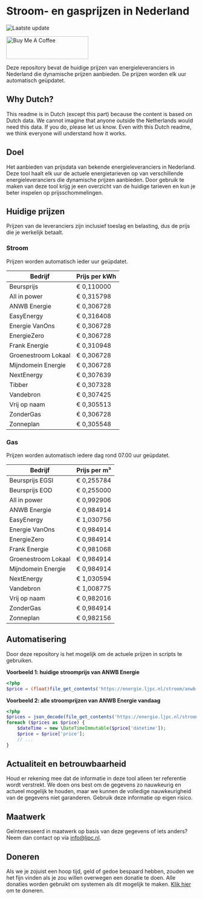 # Stroom- en gasprijzen in Nederland

![Laatste update](https://img.shields.io/badge/laatste%20update-2023--07--14%2020%3A00%20CET-brightgreen)

<a href="https://www.buymeacoffee.com/Lars-" target="_blank"><img src="https://cdn.buymeacoffee.com/buttons/v2/default-orange.png" alt="Buy Me A Coffee" height="60" style="height: 60px !important;width: 217px !important;" ></a>

Deze repository bevat de huidige prijzen van energieleveranciers in Nederland die dynamische prijzen aanbieden. De prijzen worden elk uur automatisch geüpdatet.

## Why Dutch?

This readme is in Dutch (except this part) because the content is based on Dutch data. We cannot imagine that anyone outside the Netherlands would need this data. If you do, please let us know. Even with this Dutch readme, we think
everyone will understand how it works.

## Doel

Het aanbieden van prijsdata van bekende energieleveranciers in Nederland. Deze tool haalt elk uur de actuele energietarieven op van verschillende energieleveranciers die dynamische prijzen aanbieden. Door gebruik te maken van deze tool
krijg je een overzicht van de huidige tarieven en kun je beter inspelen op prijsschommelingen.

## Huidige prijzen

Prijzen van de leveranciers zijn inclusief toeslag en belasting, dus de prijs die je werkelijk betaalt.

### Stroom

Prijzen worden automatisch ieder uur geüpdatet.

 Bedrijf | Prijs per kWh 
---------|---------------
Beursprijs | € 0,110000
All in power | € 0,315798
ANWB Energie | € 0,306728
EasyEnergy | € 0,316408
Energie VanOns | € 0,306728
EnergieZero | € 0,306728
Frank Energie | € 0,310948
Groenestroom Lokaal | € 0,306728
Mijndomein Energie | € 0,306728
NextEnergy | € 0,307639
Tibber | € 0,307328
Vandebron | € 0,307425
Vrij op naam | € 0,305513
ZonderGas | € 0,306728
Zonneplan | € 0,305548


### Gas

Prijzen worden automatisch iedere dag rond 07.00 uur geüpdatet.

 Bedrijf | Prijs per m³ 
---------|--------------
Beursprijs EGSI | € 0,255784
Beursprijs EOD | € 0,255000
All in power | € 0,992906
ANWB Energie | € 0,984914
EasyEnergy | € 1,030756
Energie VanOns | € 0,984914
EnergieZero | € 0,984914
Frank Energie | € 0,981068
Groenestroom Lokaal | € 0,984914
Mijndomein Energie | € 0,984914
NextEnergy | € 1,030594
Vandebron | € 1,008775
Vrij op naam | € 0,982016
ZonderGas | € 0,984914
Zonneplan | € 0,982156


## Automatisering

Door deze repository is het mogelijk om de actuele prijzen in scripts te gebruiken.

**Voorbeeld 1: huidige stroomprijs van ANWB Energie**

```php
<?php
$price = (float)file_get_contents('https://energie.ljpc.nl/stroom/anwb-energie-nu.txt');

```

**Voorbeeld 2: alle stroomprijzen van ANWB Energie vandaag**

```php
<?php
$prices = json_decode(file_get_contents('https://energie.ljpc.nl/stroom/all-in-power-vandaag.json'),true);
foreach ($prices as $price) {
    $dateTime = new \DateTimeImmutable($price['datetime']);
    $price = $price['price'];
    // ...
}
```

## Actualiteit en betrouwbaarheid

Houd er rekening mee dat de informatie in deze tool alleen ter referentie wordt verstrekt. We doen ons best om de gegevens zo nauwkeurig en actueel mogelijk te houden, maar we kunnen de volledige nauwkeurigheid van de gegevens niet
garanderen. Gebruik deze informatie op eigen risico.

## Maatwerk

Geïnteresseerd in maatwerk op basis van deze gegevens of iets anders? Neem dan contact op
via [info@ljpc.nl](mailto:info@ljpc.nl?subject=Energie%20prijzen).

## Doneren

Als we je zojuist een hoop tijd, geld of gedoe bespaard hebben, zouden we het fijn vinden als je zou willen overwegen een
donatie te doen. Alle donaties worden gebruikt om systemen als dit mogelijk te
maken. [Klik hier](https://www.buymeacoffee.com/Lars-) om te doneren.
